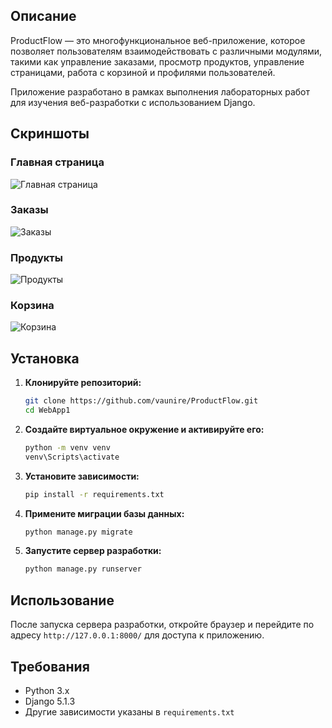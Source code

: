 ## Описание

ProductFlow — это многофункциональное веб-приложение, которое позволяет пользователям взаимодействовать с различными модулями, такими как управление заказами, просмотр продуктов, управление страницами, работа с корзиной и профилями пользователей.

Приложение разработано в рамках выполнения лабораторных работ для изучения веб-разработки с использованием Django.

## Скриншоты

### Главная страница
![Главная страница](https://github.com/user-attachments/assets/68e596b5-6a91-4f74-a59d-9954ae14ba44)

### Заказы
![Заказы](https://github.com/user-attachments/assets/b5b9e4a2-de38-4afa-b973-0f7b5754e882)

### Продукты
![Продукты](https://github.com/user-attachments/assets/77727dea-93e9-4572-9dfc-e9cc2545b146)

### Корзина
![Корзина](https://github.com/user-attachments/assets/4dd3cc94-37e5-41b6-9826-4e8d127cab7c)


## Установка

1. **Клонируйте репозиторий:**

   ```bash
   git clone https://github.com/vaunire/ProductFlow.git
   cd WebApp1
   ```

2. **Создайте виртуальное окружение и активируйте его:**

   ```bash
   python -m venv venv
   venv\Scripts\activate
   ```

3. **Установите зависимости:**

   ```bash
   pip install -r requirements.txt
   ```

4. **Примените миграции базы данных:**

   ```bash
   python manage.py migrate
   ```

5. **Запустите сервер разработки:**

   ```bash
   python manage.py runserver
   ```

## Использование

После запуска сервера разработки, откройте браузер и перейдите по адресу `http://127.0.0.1:8000/` для доступа к приложению.

## Требования

- Python 3.x
- Django 5.1.3
- Другие зависимости указаны в `requirements.txt`